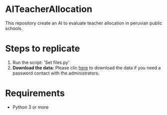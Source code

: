 # AITeacherAllocation
This repository create an AI to evaluate teacher allocation in peruvian public schools.

# Steps to replicate
1. Run the script: 'Set files.py'
2. **Download the data:** Please clic [here](https://1drv.ms/u/s!AodhAFTTDqU00U8a53GPrtoVbxtH?e=cvotnC) to download the data if you need a password contact with the administrators.

# Requirements
- Python 3 or more
